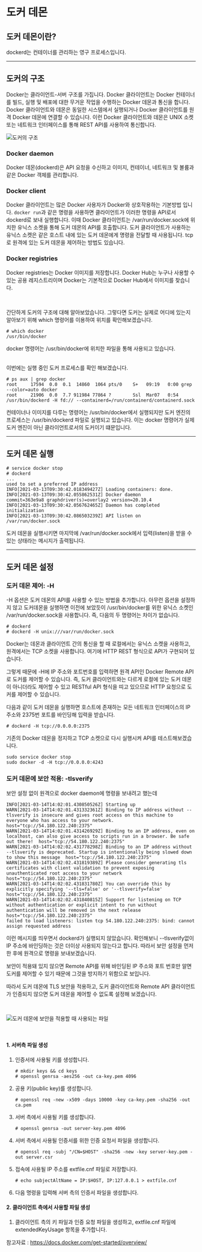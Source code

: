 # 도커 데몬

## 도커 데몬이란?
dockerd는 컨테이너를 관리하는 영구 프로세스입니다.

<hr>

## 도커의 구조
Docker는 클라이언트-서버 구조를 가집니다. 
Docker 클라이언트는 Docker 컨테이너를 빌드, 실행 및 배포에 대한 무거운 작업을 수행하는 Docker 데몬과 통신을 합니다. Docker 클라이언트와 데몬은 동일한 시스템에서 실행되거나 Docker 클라이언트를 원격 Docker 데몬에 연결할 수 있습니다. 이런 Docker 클라이언트와 데몬은 UNIX 소켓 또는 네트워크 인터페이스를 통해 REST API를 사용하여 통신합니다. 

![도커의 구조](https://docs.docker.com/engine/images/architecture.svg)


### Docker daemon
Docker 데몬(dockerd)은 API 요청을 수신하고 이미지, 컨테이너, 네트워크 및 볼륨과 같은 Docker 객체를 관리합니다.

### Docker client
Docker 클라이언트는 많은 Docker 사용자가 Docker와 상호작용하는 기본방법 입니다. `docker run`과 같은 명령을 사용하면 클라이언트가 이러한 명령을 API로서 dockerd로 보내 실행합니다. 이때 Docker 클라이언트는 /var/run/docker.sock에 위치한 유닉스 소켓을 통해 도커 데몬의 API를 호출합니다. 도커 클라이언트가 사용하는 유닉스 소켓은 같은 호스트 내에 있는 도커 데몬에게 명령을 전달할 때 사용됩니다. tcp로 원격에 있는 도커 데몬을 제어하는 방법도 있습니다.

### Docker registries
Docker registries는 Docker 이미지를 저장합니다. Docker Hub는 누구나 사용할 수 있는 공용 레지스트리이며 Docker는 기본적으로 Docker Hub에서 이미지를 찾습니다.

<br>

간단하게 도커의 구조에 대해 알아보았습니다. 그렇다면 도커는 실제로 어디에 있는지 알아보기 위해 which 명령어를 이용하여 위치를 확인해보겠습니다.
```
# which docker
/usr/bin/docker
```
docker 명령어는 /usr/bin/docker에 위치한 파일을 통해 사용되고 있습니다. <br><br>


이번에는 실행 중인 도커 프로세스를 확인 해보겠습니다. 
```
# ps aux | grep docker
root     17594  0.0  0.1  14860  1064 pts/0    S+   09:19   0:00 grep --color=auto docker
root     21906  0.0  7.7 911984 77864 ?        Ssl  Mar07   0:54 /usr/bin/dockerd -H fd:// --containerd=/run/containerd/containerd.sock
```
컨테이너나 이미지를 다루는 명령어는 /usr/bin/docker에서 실행되지만 도커 엔진의 프로세스는 /usr/bin/dockerd 파일로 실행되고 있습니다. 이는 docker 명령어가 실제 도커 엔진이 아닌 클라이언트로서의 도커이기 떄문입니다.


<hr>


## 도커 데몬 실행
```
# service docker stop
# dockerd
...
used to set a preferred IP address
INFO[2021-03-13T09:30:42.018349427Z] Loading containers: done.
INFO[2021-03-13T09:30:42.055862531Z] Docker daemon                                 commit=363e9a8 graphdriver(s)=overlay2 version=20.10.4
INFO[2021-03-13T09:30:42.056762465Z] Daemon has completed initialization
INFO[2021-03-13T09:30:42.086503239Z] API listen on /var/run/docker.sock
```

도커 데몬을 실행시키면 마지막에 /var/run/docker.sock에서 입력(listen)을 받을 수 있는 상태라는 메시지가 출력됩니다.

<hr>

## 도커 데몬 설정 
### 도커 데몬 제어: -H
-H 옵션은 도커 데몬의 API를 사용할 수 있는 방법을 추가합니다. 아무런 옵션을 설정하지 않고 도커데몬을 실행하면 이전에 보았듯이 /usr/bin/docker를 위한 유닉스 소켓인 /var/run/docker.sock을 사용합니다. 즉, 다음의 두 명령어는 차이가 없습니다.

```
# dockerd
# dockerd -H unix:///var/run/docker.sock
```

Docker는 데몬과 클라이언트 간의 통신을 할 때 로컬에서는 유닉스 소켓을 사용하고, 원격에서는 TCP 소켓을 사용합니다. 여기에 HTTP REST 형식으로 API가 구현되어 있습니다.

그렇게 때문에 -H에 IP 주소와 포트번호를 입력하면 원격 API인 Docker Remote API로 도커를 제어할 수 있습니다. 
즉, 도커 클라이언트와는 다르게 로컬에 있는 도커 데몬이 아니더라도 제어할 수 있고 RESTful API 형식을 띠고 있으므로 HTTP 요청으로 도커를 제어할 수 있습니다.

다음과 같이 도커 데몬을 실행하면 호스트에 존재하는 모든 네트워크 인터페이스의 IP 주소와 2375번 포트를 바인딩해 입력을 받습니다.
```
# dockerd -H tcp://0.0.0.0:2375
```

기존의 Docker 데몬을 정지하고 TCP 소켓으로 다시 실행시켜 API를 테스트해보겠습니다.
```
sudo service docker stop
sudo docker -d -H tcp://0.0.0.0:4243
```
### 도커 데몬에 보안 적용: -tlsverify
보안 설정 없이 원격으로 docker daemon에 명령을 보내려고 했는데 
```
INFO[2021-03-14T14:02:01.430850526Z] Starting up
WARN[2021-03-14T14:02:01.431332361Z] Binding to IP address without --tlsverify is insecure and gives root access on this machine to everyone who has access to your network.  host="tcp://54.180.122.240:2375"
WARN[2021-03-14T14:02:01.431426929Z] Binding to an IP address, even on localhost, can also give access to scripts run in a browser. Be safe out there!  host="tcp://54.180.122.240:2375"
WARN[2021-03-14T14:02:02.431778298Z] Binding to an IP address without --tlsverify is deprecated. Startup is intentionally being slowed down to show this message  host="tcp://54.180.122.240:2375"
WARN[2021-03-14T14:02:02.431819389Z] Please consider generating tls certificates with client validation to prevent exposing unauthenticated root access to your network  host="tcp://54.180.122.240:2375"
WARN[2021-03-14T14:02:02.431831780Z] You can override this by explicitly specifying '--tls=false' or '--tlsverify=false'  host="tcp://54.180.122.240:2375"
WARN[2021-03-14T14:02:02.431840815Z] Support for listening on TCP without authentication or explicit intent to run without authentication will be removed in the next release  host="tcp://54.180.122.240:2375"
failed to load listeners: listen tcp 54.180.122.240:2375: bind: cannot assign requested address
```
이런 메시지를 띄우면서 dockerd가 실행되지 않았습니다. 확인해보니 --tlsverify없이 IP 주소에 바인딩하는 것은 더이상 사용되지 않는다고 합니다. 따라서 보안 설정을 먼저 한 후에 원격으로 명령을 보내보겠습니다.

보안이 적용돼 있지 않으면 Remote API를 위해 바인딩된 IP 주소와 포트 번호만 알면 도커를 제어할 수 있기 때문에 그것을 방지하기 위함으로 보입니다.

따라서 도커 데몬에 TLS 보안을 적용하고, 도커 클라이언트와 Remote API 클라이언트가 인증되지 않으면 도커 데몬을 제어할 수 없도록 설정해 보겠습니다.

<br>

![도커 데몬에 보안을 적용할 때 사용되는 파일](https://postfiles.pstatic.net/20160622_211/alice_k106_14665947053509lgYO_PNG/%B1%D7%B8%B22.png?type=w2)

<br>

#### 1. 서버측 파일 생성
1. 인증서에 사용될 키를 생성합니다.

    ```
    # mkdir keys && cd keys
    # openssl genrsa -aes256 -out ca-key.pem 4096
    ```

2. 공용 키(public key)를 생성합니다.
   ```
   # openssl req -new -x509 -days 10000 -key ca-key.pem -sha256 -out ca.pem
   ```

3. 서버 측에서 사용될 키를 생성합니다.
    ```
    # openssl genrsa -out server-key.pem 4096
    ```

4. 서버 측에서 사용될 인증서를 위한 인증 요청서 파일을 생성합니다.
   ```
   # openssl req -subj "/CN=$HOST" -sha256 -new -key server-key.pem -out server.csr
   ```

5. 접속에 사용될 IP 주소를 extfile.cnf 파일로 저장합니다.
    ```
    # echo subjectAltName = IP:$HOST, IP:127.0.0.1 > extfile.cnf
    ```

6. 다음 명령을 입력해 서버 측의 인증서 파일을 생성합니다. 

#### 2. 클라이언트 측에서 사용할 파일 생성

1. 클라이언트 측의 키 파일과 인증 요청 파일을 생성하고, extfile.cnf 파일에 extendedKeyUsage 항목을 추가합니다.


참고자료 : <https://docs.docker.com/get-started/overview/>
